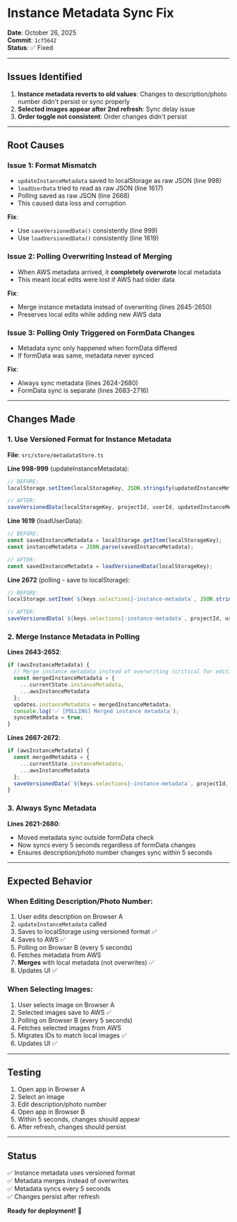 # Instance Metadata Sync Fix

**Date**: October 26, 2025  
**Commit**: `1cf5642`  
**Status**: ✅ Fixed

---

## Issues Identified

1. **Instance metadata reverts to old values**: Changes to description/photo number didn't persist or sync properly
2. **Selected images appear after 2nd refresh**: Sync delay issue
3. **Order toggle not consistent**: Order changes didn't persist

---

## Root Causes

### Issue 1: Format Mismatch
- `updateInstanceMetadata` saved to localStorage as raw JSON (line 998)
- `loadUserData` tried to read as raw JSON (line 1617)
- Polling saved as raw JSON (line 2668)
- This caused data loss and corruption

**Fix**:
- Use `saveVersionedData()` consistently (line 999)
- Use `loadVersionedData()` consistently (line 1619)

### Issue 2: Polling Overwriting Instead of Merging
- When AWS metadata arrived, it **completely overwrote** local metadata
- This meant local edits were lost if AWS had older data

**Fix**:
- Merge instance metadata instead of overwriting (lines 2645-2650)
- Preserves local edits while adding new AWS data

### Issue 3: Polling Only Triggered on FormData Changes
- Metadata sync only happened when formData differed
- If formData was same, metadata never synced

**Fix**:
- Always sync metadata (lines 2624-2680)
- FormData sync is separate (lines 2683-2716)

---

## Changes Made

### 1. Use Versioned Format for Instance Metadata

**File**: `src/store/metadataStore.ts`

**Line 998-999** (updateInstanceMetadata):
```typescript
// BEFORE:
localStorage.setItem(localStorageKey, JSON.stringify(updatedInstanceMetadata));

// AFTER:
saveVersionedData(localStorageKey, projectId, userId, updatedInstanceMetadata);
```

**Line 1619** (loadUserData):
```typescript
// BEFORE:
const savedInstanceMetadata = localStorage.getItem(localStorageKey);
const instanceMetadata = JSON.parse(savedInstanceMetadata);

// AFTER:
const savedInstanceMetadata = loadVersionedData(localStorageKey);
```

**Line 2672** (polling - save to localStorage):
```typescript
// BEFORE:
localStorage.setItem(`${keys.selections}-instance-metadata`, JSON.stringify(instanceMetadata));

// AFTER:
saveVersionedData(`${keys.selections}-instance-metadata`, projectId, userId, mergedMetadata);
```

### 2. Merge Instance Metadata in Polling

**Lines 2643-2652**:
```typescript
if (awsInstanceMetadata) {
  // Merge instance metadata instead of overwriting (critical for editing)
  const mergedInstanceMetadata = {
    ...currentState.instanceMetadata,
    ...awsInstanceMetadata
  };
  updates.instanceMetadata = mergedInstanceMetadata;
  console.log('✅ [POLLING] Merged instance metadata');
  syncedMetadata = true;
}
```

**Lines 2667-2672**:
```typescript
if (awsInstanceMetadata) {
  const mergedMetadata = {
    ...currentState.instanceMetadata,
    ...awsInstanceMetadata
  };
  saveVersionedData(`${keys.selections}-instance-metadata`, projectId, userId, mergedMetadata);
}
```

### 3. Always Sync Metadata

**Lines 2621-2680**:
- Moved metadata sync outside formData check
- Now syncs every 5 seconds regardless of formData changes
- Ensures description/photo number changes sync within 5 seconds

---

## Expected Behavior

### When Editing Description/Photo Number:

1. User edits description on Browser A
2. `updateInstanceMetadata` called
3. Saves to localStorage using versioned format ✅
4. Saves to AWS ✅
5. Polling on Browser B (every 5 seconds)
6. Fetches metadata from AWS
7. **Merges** with local metadata (not overwrites) ✅
8. Updates UI ✅

### When Selecting Images:

1. User selects image on Browser A
2. Selected images save to AWS ✅
3. Polling on Browser B (every 5 seconds)
4. Fetches selected images from AWS
5. Migrates IDs to match local images ✅
6. Updates UI ✅

---

## Testing

1. Open app in Browser A
2. Select an image
3. Edit description/photo number
4. Open app in Browser B
5. Within 5 seconds, changes should appear
6. After refresh, changes should persist

---

## Status

✅ Instance metadata uses versioned format  
✅ Metadata merges instead of overwrites  
✅ Metadata syncs every 5 seconds  
✅ Changes persist after refresh  

**Ready for deployment!** 🚀

